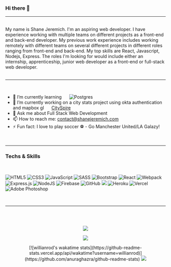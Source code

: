 ### Hi there 👋
---

</br>
My name is Shane Jeremich. I'm an aspiring web developer. I have experience working with multiple teams on different projects as a front-end and back-end developer. My previous work experience includes working remotely with different teams on several different projects in different roles ranging from front-end and back-end. My top skills are React, Javascript, Nodejs, Express. The roles I'm looking for would include either an internship, apprenticeship, junior web developer as a front-end or full-stack web developer.</br></br>

---

</br>


- 🌱 I’m currently learning &nbsp;&nbsp;&nbsp;&nbsp; <img alt="Postgres" src ="https://img.shields.io/badge/postgres-%23316192.svg?&style=for-the-badge&logo=postgresql&logoColor=white"/>
- 🔭 I’m currently working on a city stats project using okta authentication and mapbox gl &nbsp;&nbsp;&nbsp;&nbsp; [CitySpire](https://github.com/Lambda-School-Labs/cityspire-d-fe)
- 💬 Ask me about Full Stack Web Development
- 📫 How to reach me: contact@shanejeremich.com
- ⚡ Fun fact: I love to play soccer ⚽ - Go Manchester United/LA Galazy!


</br>

---

### Techs & Skills 
</br>
<p align="center>
  <img alt="HTML5" src="https://img.shields.io/badge/html5%20-%23E34F26.svg?&style=for-the-badge&logo=html5&logoColor=white"/>
  <img alt="HTML5" src="https://img.shields.io/badge/html5%20-%23E34F26.svg?&style=for-the-badge&logo=html5&logoColor=white"/>
  <img alt="CSS3" src="https://img.shields.io/badge/css3%20-%231572B6.svg?&style=for-the-badge&logo=css3&logoColor=white"/>
  <img alt="JavaScript" src="https://img.shields.io/badge/javascript%20-%23323330.svg?&style=for-the-badge&logo=javascript&logoColor=%23F7DF1E"/>
  <img alt="SASS" src="https://img.shields.io/badge/SASS%20-hotpink.svg?&style=for-the-badge&logo=SASS&logoColor=white"/>
  <img alt="Bootstrap" src="https://img.shields.io/badge/bootstrap%20-%23563D7C.svg?&style=for-the-badge&logo=bootstrap&logoColor=white"/>
  <img alt="React" src="https://img.shields.io/badge/react%20-%2320232a.svg?&style=for-the-badge&logo=react&logoColor=%2361DAFB"/>
  <img alt="Webpack" src="https://img.shields.io/badge/webpack%20-%238DD6F9.svg?&style=for-the-badge&logo=webpack&logoColor=black" />
  <img alt="Express.js" src="https://img.shields.io/badge/express.js%20-%23404d59.svg?&style=for-the-badge"/>
  <img alt="NodeJS" src="https://img.shields.io/badge/node.js%20-%2343853D.svg?&style=for-the-badge&logo=node.js&logoColor=white"/>
  <img alt="Firebase" src="https://img.shields.io/badge/firebase%20-%23039BE5.svg?&style=for-the-badge&logo=firebase"/>
  <img alt="GitHub" src="https://img.shields.io/badge/github%20-%23121011.svg?&style=for-the-badge&logo=github&logoColor=white"/>
  <img src="http://img.shields.io/badge/-VS%20Code-007ACC?style=for-the-badge&logo=visual%20studio%20code&logoColor=white">
  <img alt="Heroku" src="https://img.shields.io/badge/heroku%20-%23430098.svg?&style=for-the-badge&logo=heroku&logoColor=white"/>
  <img alt="Vercel" src="https://img.shields.io/badge/vercel%20-%23000000.svg?&style=for-the-badge&logo=vercel&logoColor=white"/>
  <img alt="Adobe Photoshop" src="https://img.shields.io/badge/adobe%20photoshop%20-%2331A8FF.svg?&style=for-the-badge&logo=adobe%20photoshop&logoColor=white"/>
</p></br>

---

</br></br>
<p align="center">
  <img src="https://github-readme-stats.vercel.app/api?username=sjeremich23&show_icons=true&theme=dark" />
</p>
<p align="center">
  <img src="https://github-readme-stats.vercel.app/api/top-langs/?username=sjeremich23&layout=compact&theme=dark" />
</p>
<p align="center">
[![willianrod's wakatime stats](https://github-readme-stats.vercel.app/api/wakatime?username=willianrod)](https://github.com/anuraghazra/github-readme-stats)
  <img src="https://github-readme-stats.vercel.app/api/wakatime&theme=compacttheme?username=sjeremich23" />
  </p>

</br></br>
